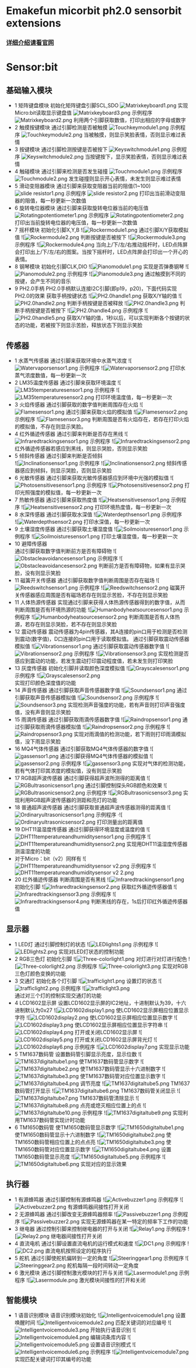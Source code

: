 # Emakefun micorbit ph2.0 sensorbit extensions
### [详细介绍请看官网](https://emakefun-docs.readthedocs.io/zh_CN/latest/)
# Sensor:bit
## 基础输入模块 
- 1 矩阵键盘模块
初始化矩阵键盘引脚SCL,SDO
![Matrixkeyboard1.png](sensorbit/Matrixkeyboard1.png)
实现Micro:bit读取显示键盘值
![Matrixkeyboard3.png](sensorbit/Matrixkeyboard3.png)
    示例程序
![Matrixkeyboard2.png](sensorbit/Matrixkeyboard2.png)
利用两个引脚获取数值，打印出相应的字母或数字
- 2 触摸按键模块
通过引脚检测是否被触摸
![Touchkeymodule1.png](sensorbit/Touchkeymodule1.png)
    示例程序
![Touchkeymodule2.png](sensorbit/Touchkeymodule2.png) 
当被触摸，则显示笑脸表情，否则显示难过表情 
- 3  按键模块
通过引脚检测按键是否被按下
![Keyswitchmodule1.png](sensorbit/Keyswitchmodule1.png)
    示例程序
![Keyswitchmodule2.png](sensorbit/Keyswitchmodule2.png)
当按键按下，显示笑脸表情，否则显示难过表情
- 4  触碰模块
通过引脚来检测是否发生碰撞
![Touchmodule1.png](sensorbit/Touchmodule1.png)
    示例程序
![Touchmodule2.png](sensorbit/Touchmodule2.png)
发生碰撞则显示开心表情，未发生则显示难过表情
- 5  滑动变阻器模块
通过引脚来获取变阻器当前的阻值(1~100)
![slide resistor1.png](sensorbit/slideresistor1.png)
    示例程序
![slide resistor2.png](sensorbit/slideresistor2.png)
打印出当前滑动变阻器的阻值，每一秒更新一次数值
- 6  旋转电位器模块
通过引脚来获取旋转电位器当前的电压值
![Rotatingpotentiometer1.png](sensorbit/Rotatingpotentiometer1.png)
    示例程序
![Rotatingpotentiometer2.png](sensorbit/Rotatingpotentiometer2.png)
打印出当前旋转电位器的电压值，每一秒更新一次数值
- 7  摇杆模块
初始化引脚X,Y,B
![![Rockermodule1.png](sensorbit/Rockermodule1.png)
通过引脚X/Y获取模拟值
![![Rockermodule2.png](sensorbit/Rockermodule2.png)
判断按键是否被按下
![![Rockermodule3.png](sensorbit/Rockermodule3.png)
    示例程序
![![Rockermodule4.png](sensorbit/Rockermodule4.png)
当向上/下/左/右推动摇杆时，LED点阵屏会打印出上/下/左/右的图案。当按下摇杆时，LED点阵屏会打印出一个开心的表情。
- 8  钢琴模块
初始化引脚CLK,DIO
![![Pianomodule1.png](sensorbit/Pianomodule1.png)
实现是否弹奏钢琴
![![Pianomodule2.png](sensorbit/Pianomodule2.png)
    示例程序
![![Pianomodule3.png](sensorbit/Pianomodule3.png)
通过触摸到不同的按键，会产生不同的音乐
- 9  PH2.0手柄
PH2.0手柄默认连接I2C引脚(即p19，p20)，下面代码实现PH2.0的效果
获取手柄按键状态
![![PH2.0handle1.png](sensorbit/PH2.0handle1.png)
获取X/Y轴的值
![![PH2.0handle2.png](sensorbit/PH2.0handle2.png)
判断手柄按键是否被释放
![![PH2.0handle3.png](sensorbit/PH2.0handle3.png)
判断手柄按键是否被按下
![![PH2.0handle4.png](sensorbit/PH2.0handle4.png)
    示例程序
![![PH2.0handle5.png](sensorbit/PH2.0handle5.png) 
获取X/Y轴的值，1秒以后，可以实现判断各个按键的状态的功能，若被按下则显示苦脸，释放状态下则显示笑脸
## 传感器
- 1  水蒸气传感器
通过引脚来获取环境中水蒸气浓度
![![Watervaporsensor1.png](sensorbit/Watervaporsensor1.png)
    示例程序
![![Watervaporsensor2.png](sensorbit/Watervaporsensor2.png) 
打印水蒸气浓度数值，每一秒更新一次
- 2  LM35温度传感器
通过引脚来获取环境温度
![![LM35temperaturesensor1.png](sensorbit/LM35temperaturesensor1.png) 
    示例程序 
![![LM35temperaturesensor2.png](sensorbit/LM35temperaturesensor2.png)
打印环境温度值，每一秒更新一次
- 3  火焰传感器
通过引脚获取的数字值判断周围存在火焰
![![Flamesensor1.png](sensorbit/Flamesensor1.png)
通过引脚来获取火焰的模拟值
![![Flamesensor2.png](sensorbit/Flamesensor2.png)
    示例程序
![![Flamesensor3.png](sensorbit/Flamesensor3.png)
判断周围是否有火焰存在，若存在打印火焰的模拟值，不存在则显示笑脸。
- 4  红外循迹传感器
通过引脚来判断是否存在黑线
![![Infraredtrackingsensor1.png](sensorbit/Infraredtrackingsensor1.png)
    示例程序
![![Infraredtrackingsensor2.png](sensorbit/Infraredtrackingsensor2.png)
红外循迹传感器若感应到黑线，则显示哭脸，否则显示笑脸
- 5  倾斜传感器
通过引脚来判断是否倾斜     
![![Inclinationsensor1.png](sensorbit/Inclinationsensor1.png)
    示例程序
![![Inclinationsensor2.png](sensorbit/Inclinationsensor2.png)
倾斜传感器感应到倾斜，则显示哭脸，否则显示笑脸
- 6  光敏传感器
通过引脚来获取光敏传感器感应到环境中光强的模拟值
![![Photosensitivesensor1.png](sensorbit/Photosensitivesensor1.png)
    示例程序
![![Photosensitivesensor2.png](sensorbit/Photosensitivesensor2.png) 
打印光照强度的模拟值，每一秒更新一次
- 7  热敏传感器
通过引脚来获取热度值
![![Heatsensitivesensor1.png](sensorbit/Heatsensitivesensor1.png) 
    示例程序
![![Heatsensitivesensor2.png](sensorbit/Heatsensitivesensor2.png) 
打印环境热度值，每一秒更新一次
- 8  水深传感器
通过引脚获取水深值
![![Waterdepthsensor1.png](sensorbit/Waterdepthsensor1.png)
    示例程序    
![![Waterdepthsensor2.png](sensorbit/Waterdepthsensor2.png)
打印水深值，每一秒更新一次
- 9  土壤湿度传感器
通过引脚获取土壤湿度值
![![Soilmoisturesensor1.png](sensorbit/Soilmoisturesensor1.png)
    示例程序
![![Soilmoisturesensor1.png](sensorbit/Soilmoisturesensor1.png)
打印土壤湿度值，每一秒更新一次
- 10  避障传感器    
通过引脚获取数字值判断前方是否有障碍物
![![Obstacleavoidancesensor1.png](sensorbit/Obstacleavoidancesensor1.png)
    示例程序
![![Obstacleavoidancesensor2.png](sensorbit/Obstacleavoidancesensor2.png)
判断前方是否有障碍物，如果有显示哭脸，没有则显示笑脸
- 11  磁簧开关传感器
通过引脚获取数字值判断周围是否存在磁场
![![Reedswitchsensor1.png](sensorbit/Reedswitchsensor1.png)
    示例程序
![![Reedswitchsensor2.png](sensorbit/Reedswitchsensor2.png)
磁簧开关传感器感应周围是否有磁场若存在则显示苦脸，不存在则显示笑脸
- 11  人体热源传感器
实现通过引脚来获得人体热源传感器得到的数字值，从而判断周围是否有环境热源的功能
![![Humanbodyheatsourcesensor1.png](sensorbit/Humanbodyheatsourcesensor1.png)
    示例程序
![![Humanbodyheatsourcesensor2.png](sensorbit/Humanbodyheatsourcesensor2.png)
判断周围是否有人体热源，若存在则显示哭脸，若不存在则显示笑脸
- 12  震动传感器
震动传感器为4pin传感器，其A连接的pin口用于检测是否检测到震动(数字值)，D口连接的pin口用于读取模拟值。
通过引脚获取震动传感器模拟值
![![Vibrationsensor1.png](sensorbit/Vibrationsensor1.png)
通过引脚获取震动传感器数字值
![![Vibrationsensor2.png](sensorbit/Vibrationsensor2.png)
    示例程序
![![Vibrationsensor3.png](sensorbit/Vibrationsensor3.png)
实现检测是否感应到震动的功能，若发生震动打印震动程度值，若未发生则打印笑脸
- 13  灰度传感器
初始化引脚并读取颜色深度模拟值
![![Grayscalesensor1.png](sensorbit/Grayscalesensor1.png)
    示例程序
![![Grayscalesensor2.png](sensorbit/Grayscalesensor2.png)    
实现打印颜色深度值的功能
- 14  声音传感器
通过引脚获取声音传感器数字值
![![Soundsensor1.png](sensorbit/Soundsensor1.png)
通过引脚获取声音传感器模拟值
![![Soundsensor2.png](sensorbit/Soundsensor2.png)
    示例程序
![![Soundsensor3.png](sensorbit/Soundsensor3.png)
实现检测声音强度的功能，若有声音则打印声音强度值，没有声音则显示笑脸
- 15  雨滴传感器
通过引脚获取雨滴传感器数字值
![![Raindropsensor1.png](sensorbit/Raindropsensor1.png)
通过引脚获取雨滴传感器模拟值
![![Raindropsensor2.png](sensorbit/Raindropsensor2.png)
    示例程序
![![Raindropsensor3.png](sensorbit/Raindropsensor3.png)
实现对雨滴值的检测功能，若下雨则打印雨滴模拟值，没下雨显示笑脸
- 16  MQ4气体传感器
通过引脚获取MQ4气体传感器的数字值
![![gassensor1.png](sensorbit/gassensor1.png)
通过引脚获得MQ4气体传感器的模拟值
![![gassensor2.png](sensorbit/gassensor2.png)
    示例程序
![![gassensor3.png](sensorbit/gassensor3.png)
实现对气体的检测功能，若有气体打印其浓度的模拟值，没有则显示笑脸
- 17  RGB超声波传感器
通过引脚获得超声波所测得的距离值
![![RGBultrasonicsensor1.png](sensorbit/RGBultrasonicsensor1.png)
通过引脚控制探头RGB颜色和效果
![![RGBultrasonicsensor2.png](sensorbit/RGBultrasonicsensor2.png)
    示例程序
![![RGBultrasonicsensor3.png](sensorbit/RGBultrasonicsensor3.png)
实现利用RGB超声波传感器的测距和亮灯的功能
- 18  普通超声波传感器
通过引脚获取普通超声波传感器测得的距离值
![![Ordinaryultrasonicsensor1.png](sensorbit/Ordinaryultrasonicsensor1.png)
    示例程序
·![![Ordinaryultrasonicsensor2.png](sensorbit/Ordinaryultrasonicsensor2.png)
打印测量出的距离值
- 19  DHT11温湿度传感器
通过引脚获得环境湿度或温度的值
![![DHT11temperatureandhumiditysensor1.png](sensorbit/DHT11temperatureandhumiditysensor1.png)
    示例程序
![![DHT11temperatureandhumiditysensor2.png](sensorbit/DHT11temperatureandhumiditysensor2.png)
实现用DHT11温湿度传感器测温湿度的功能
- 对于Micro：bit（v2）同样有
![![DHT11temperatureandhumiditysensor v2.png](sensorbit/DHT11temperatureandhumiditysensorv2.png)
    示例程序
![![DHT11temperatureandhumiditysensor v2 2.png](sensorbit/DHT11temperatureandhumiditysensorv22.png)
- 20  红外循迹传感器
判断周围是否有黑线
![![Infraredtrackingsensor1.png](sensorbit/Infraredtrackingsensor1.png)
初始化引脚
![![Infraredtrackingsensor2.png](sensorbit/Infraredtrackingsensor2.png)
获取红外循迹传感器值
![![Infraredtrackingsensor3.png](sensorbit/Infraredtrackingsensor3.png)
    示例程序
![![Infraredtrackingsensor4.png](sensorbit/Infraredtrackingsensor4.png)
判断黑线的存在，1s后打印红外循迹传感器值
## 显示器
- 1  LED灯
通过引脚控制灯的状态
![![LEDlights1.png](sensorbit/LEDlights1.png)
    示例程序
![![LEDlights2.png](sensorbit/LEDlights2.png) 
实现对LED灯状态的控制功能
- 2  RGB三色灯
初始化引脚
![![Three-colorlight1.png](sensorbit/Three-colorlight1.png)
对灯进行对灯进行配色
![![Three-colorlight2.png](sensorbit/Three-colorlight2.png)
    示例程序
![![Three-colorlight3.png](sensorbit/Three-colorlight3.png)
实现对RGB三色灯颜色变换的功能
- 3  交通灯
初始化各个灯引脚
![![trafficlight1.png](sensorbit/trafficlight1.png)
设置灯的状态
![![trafficlight2.png](sensorbit/trafficlight2.png)
    示例程序
![![trafficlight3.png](sensorbit/trafficlight3.png)   
通过对三个灯的控制实现交通灯的功能
- 4  LCD1602显示屏
设置LCD1602显示屏的IC2地址，十进制默认为39，十六进制默认为0x27
![![LCD1602display1.png](sensorbit/LCD1602display1.png)
使LCD1602显示屏相应位置显示字符
![![LCD1602display2.png](sensorbit/LCD1602display2.png)
使LCD1602显示屏相应位置显示数字
![![LCD1602display3.png](sensorbit/LCD1602display3.png)
使LCD1602显示屏相应位置显示字符串
![![LCD1602display4.png](sensorbit/LCD1602display4.png)
打开或关闭LCD1602显示屏
![![LCD1602display5.png](sensorbit/LCD1602display5.png)
打开或关闭LCD1602显示屏背光灯
![![LCD1602display6.png](sensorbit/LCD1602display6.png)
    示例程序
![![LCD1602display7.png](sensorbit/LCD1602display7.png)
实现显示功能
- 5  TM1637数码管
设置数码管引脚显示亮度，显示位数
![![TM1637digitaltube1.png](sensorbit/TM1637digitaltube1.png)
使TM1637数码管显示数字
![![TM1637digitaltube2.png](sensorbit/TM1637digitaltube2.png)
使TM1637数码管显示十六进制数字
![![TM1637digitaltube3.png](sensorbit/TM1637digitaltube3.png)
使TM1637数码管对应位置显示数字
![![TM1637digitaltube4.png](sensorbit/TM1637digitaltube4.png)
调节亮度
![![TM1637digitaltube5.png](sensorbit/TM1637digitaltube5.png)
TM1637数码管打开显示
![![TM1637digitaltube6.png](sensorbit/TM1637digitaltube6.png)
 TM1637数码管关闭显示
![![TM1637digitaltube7.png](sensorbit/TM1637digitaltube7.png)
TM1637数码管清除显示
![![TM1637digitaltube8.png](sensorbit/TM1637digitaltube8.png)
点亮或熄灭相应位置上的点
![![TM1637digitaltube10.png](sensorbit/TM1637digitaltube10.png)
    示例程序
![![TM1637digitaltube9.png](sensorbit/TM1637digitaltube9.png)
实现利用TM1637数码管实现计时功能
- 6  TM1650数码管
使TM1650数码管显示数字
![![TM1650digitaltube1.png](sensorbit/TM1650digitaltube1.png)
使TM1650数码管显示十六进制数字
![![TM1650digitaltube2.png](sensorbit/TM1650digitaltube2.png)
使TM1650数码管相应位置上的点点亮
![![TM1650digitaltube3.png](sensorbit/TM1650digitaltube3.png)
使TM1650数码管对应位置显示数字
![![TM1650digitaltube4.png](sensorbit/TM1650digitaltube4.png)
设置TM1650数码管显示亮度
![![TM1650digitaltube5.png](sensorbit/TM1650digitaltube5.png)
    示例程序
![![TM1650digitaltube6.png](sensorbit/TM1650digitaltube6.png)
实现对应的显示效果
## 执行器
- 1  有源蜂鸣器
通过引脚控制有源蜂鸣器
![![Activebuzzer1.png](sensorbit/Activebuzzer1.png)
    示例程序
![![Activebuzzer2.png](sensorbit/Activebuzzer2.png)
有源蜂鸣器间接性打开关闭
- 2  无源蜂鸣器
通过引脚改变无源蜂鸣器频率
![![Passivebuzzer1.png](sensorbit/Passivebuzzer1.png)
    示例程序
![![Passivebuzzer2.png](sensorbit/Passivebuzzer2.png)
实现无源蜂鸣器在某一特定的频率下工作的功能
- 3  继电器
通过控制引脚来控制继电器的打开与关闭
![![Relay1.png](sensorbit/Relay1.png)
    示例程序
![![Relay2.png](sensorbit/Relay2.png)
继电器间接性打开关闭
- 4  直流电机
通过引脚设置直流电机的运行模式和速度
![![DC1.png](sensorbit/DC1.png)
    示例程序
![![DC2.png](sensorbit/DC2.png)
直流电机按照设定的程序执行 
- 5  舵机
通过引脚使舵机偏转到一定的角度
![![Steeringgear1.png](sensorbit/Steeringgear1.png)
    示例程序
![![Steeringgear2.png](sensorbit/Steeringgear2.png)
舵机每隔一段时间转动一定角度
- 6  激光模块
通过引脚控制激光模块的打开与关闭
![![Lasermodule1.png](sensorbit/Lasermodule1.png)
    示例程序
![![Lasermodule.png](sensorbit/Lasermodule2.png)
激光模块间接性的打开和关闭
## 智能模块
- 1  语音识别模块
语音识别模块初始化
![![Intelligentvoicemodule1.png](sensorbit/Intelligentvoicemodule1.png)
设置唤醒时间
![![Intelligentvoicemodule2.png](sensorbit/Intelligentvoicemodule2.png)
匹配关键词的对应编号
![![Intelligentvoicemodule3.png](sensorbit/Intelligentvoicemodule3.png)
开始执行语音识别
![![Intelligentvoicemodule4.png](sensorbit/Intelligentvoicemodule4.png)
编辑词条库内容
![![Intelligentvoicemodule5.png](sensorbit/Intelligentvoicemodule5.png)
设置语音识别模式
![![Intelligentvoicemodule6.png](sensorbit/Intelligentvoicemodule6.png)
    示例程序
![![Intelligentvoicemodule7.png](sensorbit/Intelligentvoicemodule7.png)
实现匹配关键词打印其编号的功能





















